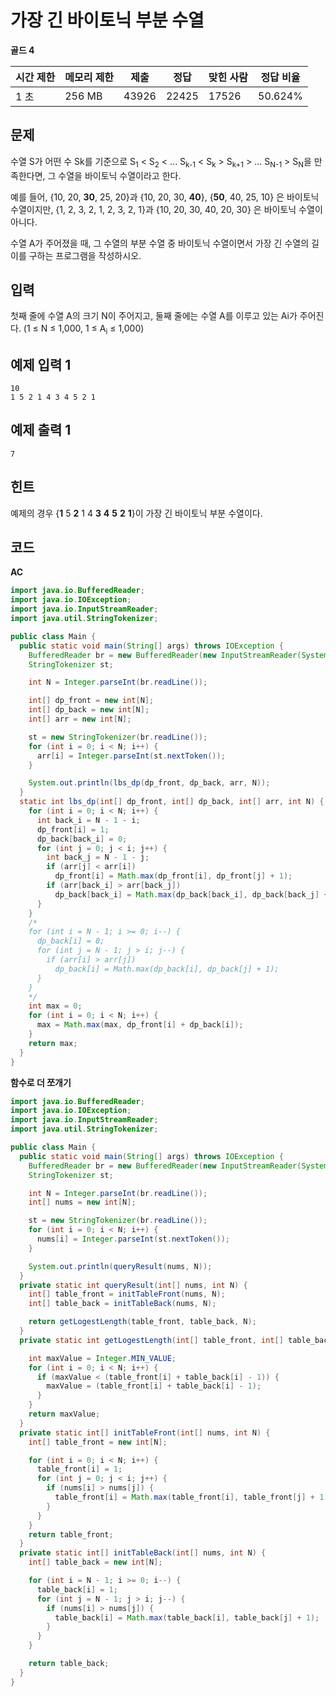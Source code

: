 # 가장 긴 바이토닉 부분 수열

**골드 4**

|시간 제한	|메모리 제한	|제출	|정답	|맞힌 사람|	정답 비율|
|---|---|---|---|---|---|
|1 초	|256 MB|	43926	|22425|	17526|	50.624%|

## 문제 

수열 S가 어떤 수 Sk를 기준으로 S<sub>1</sub> < S<sub>2</sub> < ... S<sub>k-1</sub> < S<sub>k</sub> > S<sub>k+1</sub> > ... S<sub>N-1</sub> > S<sub>N</sub>을 만족한다면, 그 수열을 바이토닉 수열이라고 한다.

예를 들어, {10, 20, **30**, 25, 20}과 {10, 20, 30, **40**}, {**50**, 40, 25, 10} 은 바이토닉 수열이지만,  {1, 2, 3, 2, 1, 2, 3, 2, 1}과 {10, 20, 30, 40, 20, 30} 은 바이토닉 수열이 아니다.

수열 A가 주어졌을 때, 그 수열의 부분 수열 중 바이토닉 수열이면서 가장 긴 수열의 길이를 구하는 프로그램을 작성하시오.

## 입력 

첫째 줄에 수열 A의 크기 N이 주어지고, 둘째 줄에는 수열 A를 이루고 있는 Ai가 주어진다. (1 ≤ N ≤ 1,000, 1 ≤ A<sub>i</sub> ≤ 1,000)

## 예제 입력 1

```
10
1 5 2 1 4 3 4 5 2 1
```

## 예제 출력 1

```
7
```

## 힌트

예제의 경우 {**1** 5 **2** 1 4 **3** **4** **5** **2** **1**}이 가장 긴 바이토닉 부분 수열이다.

## 코드

**AC**

```java
import java.io.BufferedReader;
import java.io.IOException;
import java.io.InputStreamReader;
import java.util.StringTokenizer;

public class Main {
  public static void main(String[] args) throws IOException {
    BufferedReader br = new BufferedReader(new InputStreamReader(System.in));
    StringTokenizer st;

    int N = Integer.parseInt(br.readLine());

    int[] dp_front = new int[N];
    int[] dp_back = new int[N];
    int[] arr = new int[N];

    st = new StringTokenizer(br.readLine());
    for (int i = 0; i < N; i++) {
      arr[i] = Integer.parseInt(st.nextToken());
    }

    System.out.println(lbs_dp(dp_front, dp_back, arr, N));
  }
  static int lbs_dp(int[] dp_front, int[] dp_back, int[] arr, int N) {
    for (int i = 0; i < N; i++) {
      int back_i = N - 1 - i;
      dp_front[i] = 1;
      dp_back[back_i] = 0;
      for (int j = 0; j < i; j++) {
        int back_j = N - 1 - j;
        if (arr[j] < arr[i])
          dp_front[i] = Math.max(dp_front[i], dp_front[j] + 1);
        if (arr[back_i] > arr[back_j])
          dp_back[back_i] = Math.max(dp_back[back_i], dp_back[back_j] + 1);
      }
    }
    /*
    for (int i = N - 1; i >= 0; i--) {
      dp_back[i] = 0;
      for (int j = N - 1; j > i; j--) {
        if (arr[i] > arr[j])
          dp_back[i] = Math.max(dp_back[i], dp_back[j] + 1);
      }
    }
    */
    int max = 0;
    for (int i = 0; i < N; i++) {
      max = Math.max(max, dp_front[i] + dp_back[i]);
    }
    return max;
  }
}
```

**함수로 더 쪼개기**

```java
import java.io.BufferedReader;
import java.io.IOException;
import java.io.InputStreamReader;
import java.util.StringTokenizer;

public class Main {
  public static void main(String[] args) throws IOException {
    BufferedReader br = new BufferedReader(new InputStreamReader(System.in));
    StringTokenizer st;

    int N = Integer.parseInt(br.readLine());
    int[] nums = new int[N];

    st = new StringTokenizer(br.readLine());
    for (int i = 0; i < N; i++) {
      nums[i] = Integer.parseInt(st.nextToken());
    }

    System.out.println(queryResult(nums, N));
  }
  private static int queryResult(int[] nums, int N) {
    int[] table_front = initTableFront(nums, N);
    int[] table_back = initTableBack(nums, N);

    return getLogestLength(table_front, table_back, N);
  }
  private static int getLogestLength(int[] table_front, int[] table_back, int N) {

    int maxValue = Integer.MIN_VALUE;
    for (int i = 0; i < N; i++) {
      if (maxValue < (table_front[i] + table_back[i] - 1)) {
        maxValue = (table_front[i] + table_back[i] - 1);
      }
    }
    return maxValue;
  }
  private static int[] initTableFront(int[] nums, int N) {
    int[] table_front = new int[N];

    for (int i = 0; i < N; i++) {
      table_front[i] = 1;
      for (int j = 0; j < i; j++) {
        if (nums[i] > nums[j]) {
          table_front[i] = Math.max(table_front[i], table_front[j] + 1);
        }
      }
    }
    return table_front;
  }
  private static int[] initTableBack(int[] nums, int N) {
    int[] table_back = new int[N];

    for (int i = N - 1; i >= 0; i--) {
      table_back[i] = 1;
      for (int j = N - 1; j > i; j--) {
        if (nums[i] > nums[j]) {
          table_back[i] = Math.max(table_back[i], table_back[j] + 1);
        }
      }
    }

    return table_back;
  }
}
```